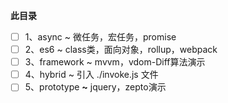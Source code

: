 
**此目录**

* [ ] 1、async ~ 微任务，宏任务，promise
* [ ] 2、es6 ~ class类，面向对象，rollup，webpack
* [ ] 3、framework ~ mvvm，vdom-Diff算法演示
* [ ] 4、hybrid ~ 引入 ./invoke.js 文件
* [ ] 5、prototype **~** jquery，zepto演示

